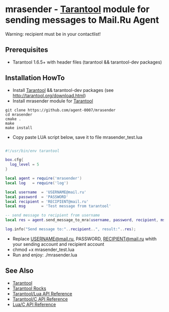 # mrasender - [Tarantool][] module for sending messages to Mail.Ru Agent

Warning: recipient must be in your contactlist!

## Prerequisites

 * Tarantool 1.6.5+ with header files (tarantool && tarantool-dev packages)

## Installation HowTo
 * Install [Tarantool] && tarantool-dev packages (see http://tarantool.org/download.html)
 * Install mrasender module for [Tarantool]
```
git clone https://github.com/agent-0007/mrasender
cd mrasender
cmake .
make
make install
```

 * Copy paste LUA script below, save it to file mrasender_test.lua
```lua

#!/usr/bin/env tarantool

box.cfg{
  log_level = 5
}

local agent = require('mrasender')
local log   = require('log')

local username  = 'USERNAME@mail.ru'
local password  = 'PASSWORD'
local recipient = 'RECIPIENT@mail.ru'
local msg       = 'Test message from tarantool'

-- send message to recipient from username
local res = agent.send_message_to_mra(username, password, recipient, msg)

log.info("Send message to:"..recipient..", result:"..res);

```

 * Replace USERNAME@mail.ru, PASSWORD, RECIPIENT@mail.ru whith your sending account and recipient account
 * chmod +x mrasender_test.lua
 * Run and enjoy: ./mrasender.lua

## See Also

 * [Tarantool][]
 * [Tarantool Rocks][TarantoolRocks]
 * [Tarantool/Lua API Reference][TarantoolLuaReference]
 * [Tarantool/C API Reference][TarantoolCReference]
 * [Lua/C API Reference][LuaCReference]

[Tarantool]: http://github.com/tarantool/tarantool
[Download]: http://tarantool.org/download.html
[RockSpec]: https://github.com/keplerproject/luarocks/wiki/Rockspec-format
[LuaCReference]: http://pgl.yoyo.org/luai/i/_
[TarantoolLuaReference]: http://tarantool.org/doc/reference/index.html
[TarantoolCReference]: http://tarantool.org/doc/reference/capi.html
[TarantoolRocks]: https://github.com/tarantool/rocks

